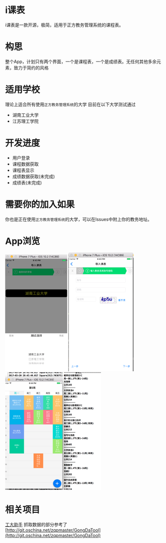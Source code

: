 # i课表
i课表是一款开源，极简，适用于正方教务管理系统的课程表。
# 构思
整个App，计划只有两个界面，一个是课程表，一个是成绩表。无任何其他多余元素，致力于简约的风格
# 适用学校
理论上适合所有使用`正方教务管理系统`的大学
目前在以下大学测试通过
- 湖南工业大学
- 江苏理工学院

# 开发进度
- 用户登录
- 课程数据获取
- 课程表显示
- 成绩数据获取(未完成)
- 成绩表(未完成)

# 需要你的加入如果
你也是正在使用`正方教务管理系统`的大学，可以在Issues中附上你的教务地址。

# App浏览

<img src="./img/01.jpg?raw=true" width="200"> <img src="./img/02.jpg?raw=true" width="210"> <img src="./img/03.jpg?raw=true" width="310">
# 相关项目
[工大助手](https://github.com/isnine/HutHelper-Open)
抓取数据的部分参考了[http://git.oschina.net/zqpmaster/GongDaTool](http://git.oschina.net/zqpmaster/GongDaTool)
